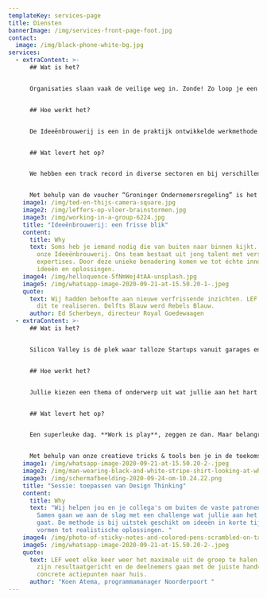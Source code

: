 ```yaml
---
templateKey: services-page
title: Diensten
bannerImage: /img/services-front-page-foot.jpg
contact:
  image: /img/black-phone-white-bg.jpg
services:
  - extraContent: >-
      ## Wat is het?


      Organisaties slaan vaak de veilige weg in. Zonde! Zo loop je een hoop creativiteit mis. Je kunt een probleem namelijk niet oplossen met de denkwijze die het veroorzaakt heeft. Het unieke van onze werkwijze is dat we de denkkracht bundelen van een team jong talent tussen de 18 en 35 jaar. Allemaal met verschillende expertises en studieachtergronden. Onze poule bestaat uit meer dan vijftig studenten, ondernemers en starters met een HBO of WO denkniveau - bijvoorbeeld werktuigbouwkunde, psychologie, bedrijfskunde en changemanagement. 


      ## Hoe werkt het?


      De Ideeënbrouwerij is een in de praktijk ontwikkelde werkmethode die zich richt op output en praktisch resultaat. We starten het traject met de **verkenning** om het probleem helder te krijgen. Vervolgens behandelen we in de **ideegeneratie** fase de challenge waar je ons creatieve team van jong talent graag een blik op wilt laten werpen. We werken aan het genereren van zoveel mogelijk ideeën (divergeren). Hierdoor worden de kaders zover mogelijk uitgerekt. In de derde stap houden we een **tussenlanding** waarbij we samen met jullie brainstormen over de eerste resultaten. In de **presentatie** krijgen jullie de gelegenheid om je favoriete idee uit te kiezen. Vervolgens werken we het gekozen **concept** uit tot een schets, een ontwerp of een projectplan.


      ## Wat levert het op?


      We hebben een track record in diverse sectoren en bij verschillende grote organisaties. Hierdoor hebben we veel kennis en ervaring opgebouwd in het realiseren van innovatieve ideeën en concepten, en zijn we goed in het bereiken en naar boven halen van de **behoefte van betrokken doelgroepen**. Het zet koers naar een nieuwe strategie, een visie of het levert een nieuw marketingplan op. 


      Met behulp van de voucher “Groninger Ondernemersregeling” is het voor Groningse ondernemers zelfs mogelijk de helft gesubsidieerd te krijgen van de Provincie Groningen! Neem hiervoor contact op met Teddy +31652251395
    image1: /img/ted-en-thijs-camera-square.jpg
    image2: /img/leffers-op-vloer-brainstormen.jpg
    image3: /img/working-in-a-group-6224.jpg
    title: "Ideeënbrouwerij: een frisse blik"
    content:
      title: Why
      text: Soms heb je iemand nodig die van buiten naar binnen kijkt. Dat doen wij in
        onze Ideeënbrouwerij. Ons team bestaat uit jong talent met verschillende
        expertises. Door deze unieke benadering komen we tot échte innovatieve
        ideeën en oplossingen.
    image4: /img/helloquence-5fNmWej4tAA-unsplash.jpg
    image5: /img/whatsapp-image-2020-09-21-at-15.50.20-1-.jpeg
    quote:
      text: Wij hadden behoefte aan nieuwe verfrissende inzichten. LEF was in staat
        dit te realiseren. Delfts Blauw werd Rebels Blauw.
      author: Ed Scherbeyn, directeur Royal Goedewaagen
  - extraContent: >-
      ## Wat is het?


      Silicon Valley is dé plek waar talloze Startups vanuit garages en zolderkamertjes worden omgetoverd tot de grootste bedrijven van de wereld. En al die bedrijven beginnen bij hetzelfde startpunt: een goed idee! Om tot innovatie te komen wordt in de Startup-scene veel gebruik gemaakt van **Design Thinking.** Voor veel medewerkers is het een mooie manier om Design Thinking eens in de praktijk toe te passen. 


      ## Hoe werkt het?


      Jullie kiezen een thema of onderwerp uit wat jullie aan het hart gaat. We beginnen met het **verkennen** van deze challenge. Vervolgens focussen we ons op de **ideegeneratie**. We rekken de kaders zover mogelijk uit en denken we alleen in mogelijkheden en kansen. Wij hebben de tools en trucjes om de challenge vanuit een ander perspectief te benaderen. Tijdens de **uitwerking** focussen we ons op de beste ideeën en beslissen wat relevant is voor de betreffende challengehouder. We leveren gezamenlijk een **resultaat** op waar jullie de volgende dag mee aan de slag kunnen. Dit kan in de vorm van de top 3 beste concepten, schets, plan of prototype. 


      ## Wat levert het op?


      Een superleuke dag. **Work is play**, zeggen ze dan. Maar belangrijker dan dat: je leert door Design Thinking op een andere manier nadenken en werken. Nu kun je je afvragen waarom het nuttig is je te verdiepen in een werkmethode die 8.680,79 kilometer verderop in smoezelige garages wordt gebruikt. Vergeet dan niet dat in Silicon Valley de snelst groeiende bedrijven ter wereld actief zijn, die ondanks hun omvang zijn gestructureerd op wendbaarheid en innovatie, onder andere door middel van **Design Thinking.** Om met een metafoor te spreken, licht op de voeten staan en je snel kunnen aanpassen. Dat zijn ongelofelijk belangrijke kwaliteiten voor iedereen die werkt of gaat werken bij (grote) organisaties. 


      Met behulp van onze creatieve tricks & tools ben je in de toekomst in staat om tot betere en innovatieve oplossingen te komen voor de uitdagingen waar je in je dagelijkse werk tegenaan loopt.
    image1: /img/whatsapp-image-2020-09-21-at-15.50.20-2-.jpeg
    image2: /img/man-wearing-black-and-white-stripe-shirt-looking-at-white-212286.jpg
    image3: /img/schermafbeelding-2020-09-24-om-10.24.22.png
    title: "Sessie: toepassen van Design Thinking"
    content:
      title: Why
      text: "Wij helpen jou en je collega's om buiten de vaste patronen te denken.
        Samen gaan we aan de slag met een challenge wat jullie aan het hart
        gaat. De methode is bij uitstek geschikt om ideeën in korte tijd om te
        vormen tot realistische oplossingen. "
    image4: /img/photo-of-sticky-notes-and-colored-pens-scrambled-on-table-632470.jpg
    image5: /img/whatsapp-image-2020-09-21-at-15.50.20-2-.jpeg
    quote:
      text: LEF weet elke keer weer het maximale uit de groep te halen. De sessies
        zijn resultaatgericht en de deelnemers gaan met de juiste handvatten en
        concrete actiepunten naar huis.
      author: "Koen Atema, programmamanager Noorderpoort "
---
```

